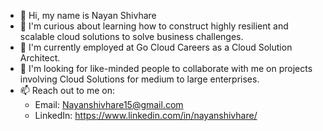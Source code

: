 - 👋 Hi, my name is Nayan Shivhare
- 👀 I'm curious about learning how to construct highly resilient and scalable cloud solutions to solve business challenges.
- 🌱 I'm currently employed at Go Cloud Careers as a Cloud Solution Architect.
- 💞️ I'm looking for like-minded people to collaborate with me on projects involving Cloud Solutions for medium to large enterprises. 
- 📫 Reach out to me on: 
  - Email: Nayanshivhare15@gmail.com
  - LinkedIn: https://www.linkedin.com/in/nayanshivhare/
 
